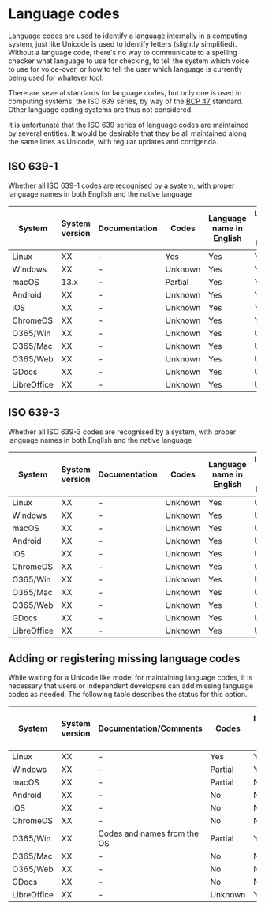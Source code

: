 # Language codes

Language codes are used to identify a language internally in a computing system, just like Unicode is used to identify letters (slightly simplified). Without a language code, there's no way to communicate to a spelling checker what language to use for checking, to tell the system which voice to use for voice-over, or how to tell the user which language is currently being used for whatever tool.

There are several standards for language codes, but only one is used in computing systems: the ISO 639 series, by way of the [BCP 47](https://www.rfc-editor.org/info/rfc5646) standard. Other language coding systems are thus not considered.

It is unfortunate that the ISO 639 series of language codes are maintained by several entities. It would be desirable that they be all maintained along the same lines as Unicode, with regular updates and corrigenda.

<h2>ISO 639-1</h2>
<p>Whether all ISO 639-1 codes are recognised by a system, with proper language names in both English and the native language</p>
<table><thead><tr>
<th>System</th>
<th>System version</th>
<th>Documentation</th>
<th>Codes</th>
<th>Language name in English</th>
<th>Language name native language</th>
</tr></thead><tbody>
<tr>
<td>Linux</td>
<td>XX</td>
<td>-</td>
<td class="good">Yes</td>
<td class="good">Yes</td>
<td class="good">Yes</td>
</tr>
<tr>
<td>Windows</td>
<td>XX</td>
<td>-</td>
<td class="unknown">Unknown</td>
<td class="good">Yes</td>
<td class="good">Yes</td>
</tr>
<tr>
<td>macOS</td>
<td>13.x</td>
<td>-</td>
<td class="partial">Partial</td>
<td class="good">Yes</td>
<td class="good">Yes</td>
</tr>
<tr>
<td>Android</td>
<td>XX</td>
<td>-</td>
<td class="unknown">Unknown</td>
<td class="good">Yes</td>
<td class="good">Yes</td>
</tr>
<tr>
<td>iOS</td>
<td>XX</td>
<td>-</td>
<td class="unknown">Unknown</td>
<td class="good">Yes</td>
<td class="good">Yes</td>
</tr>
<tr>
<td>ChromeOS</td>
<td>XX</td>
<td>-</td>
<td class="unknown">Unknown</td>
<td class="good">Yes</td>
<td class="good">Yes</td>
</tr>
<tr>
<td>O365/Win</td>
<td>XX</td>
<td>-</td>
<td class="unknown">Unknown</td>
<td class="good">Yes</td>
<td class="unknown">Unknown</td>
</tr>
<tr>
<td>O365/Mac</td>
<td>XX</td>
<td>-</td>
<td class="unknown">Unknown</td>
<td class="good">Yes</td>
<td class="unknown">Unknown</td>
</tr>
<tr>
<td>O365/Web</td>
<td>XX</td>
<td>-</td>
<td class="unknown">Unknown</td>
<td class="good">Yes</td>
<td class="unknown">Unknown</td>
</tr>
<tr>
<td>GDocs</td>
<td>XX</td>
<td>-</td>
<td class="unknown">Unknown</td>
<td class="good">Yes</td>
<td class="unknown">Unknown</td>
</tr>
<tr>
<td>LibreOffice</td>
<td>XX</td>
<td>-</td>
<td class="unknown">Unknown</td>
<td class="good">Yes</td>
<td class="unknown">Unknown</td>
</tr>
</tbody></table>

<h2>ISO 639-3</h2>
<p>Whether all ISO 639-3 codes are recognised by a system, with proper language names in both English and the native language</p>
<table><thead><tr>
<th>System</th>
<th>System version</th>
<th>Documentation</th>
<th>Codes</th>
<th>Language name in English</th>
<th>Language name native language</th>
</tr></thead><tbody>
<tr>
<td>Linux</td>
<td>XX</td>
<td>-</td>
<td class="unknown">Unknown</td>
<td class="good">Yes</td>
<td class="unknown">Unknown</td>
</tr>
<tr>
<td>Windows</td>
<td>XX</td>
<td>-</td>
<td class="unknown">Unknown</td>
<td class="good">Yes</td>
<td class="unknown">Unknown</td>
</tr>
<tr>
<td>macOS</td>
<td>XX</td>
<td>-</td>
<td class="unknown">Unknown</td>
<td class="good">Yes</td>
<td class="unknown">Unknown</td>
</tr>
<tr>
<td>Android</td>
<td>XX</td>
<td>-</td>
<td class="unknown">Unknown</td>
<td class="good">Yes</td>
<td class="unknown">Unknown</td>
</tr>
<tr>
<td>iOS</td>
<td>XX</td>
<td>-</td>
<td class="unknown">Unknown</td>
<td class="good">Yes</td>
<td class="unknown">Unknown</td>
</tr>
<tr>
<td>ChromeOS</td>
<td>XX</td>
<td>-</td>
<td class="unknown">Unknown</td>
<td class="good">Yes</td>
<td class="unknown">Unknown</td>
</tr>
<tr>
<td>O365/Win</td>
<td>XX</td>
<td>-</td>
<td class="unknown">Unknown</td>
<td class="good">Yes</td>
<td class="unknown">Unknown</td>
</tr>
<tr>
<td>O365/Mac</td>
<td>XX</td>
<td>-</td>
<td class="unknown">Unknown</td>
<td class="good">Yes</td>
<td class="unknown">Unknown</td>
</tr>
<tr>
<td>O365/Web</td>
<td>XX</td>
<td>-</td>
<td class="unknown">Unknown</td>
<td class="good">Yes</td>
<td class="unknown">Unknown</td>
</tr>
<tr>
<td>GDocs</td>
<td>XX</td>
<td>-</td>
<td class="unknown">Unknown</td>
<td class="good">Yes</td>
<td class="unknown">Unknown</td>
</tr>
<tr>
<td>LibreOffice</td>
<td>XX</td>
<td>-</td>
<td class="unknown">Unknown</td>
<td class="good">Yes</td>
<td class="unknown">Unknown</td>
</tr>
</tbody></table>

<h2>Adding or registering missing language codes</h2>
<p>While waiting for a Unicode like model for maintaining language codes, it is necessary that users or independent developers can add missing language codes as needed. The following table describes the status for this option.</p>
<table><thead><tr>
<th>System</th>
<th>System version</th>
<th>Documentation/Comments</th>
<th>Codes</th>
<th>Language name in English</th>
<th>Language name native language</th>
</tr></thead><tbody>
<tr>
<td>Linux</td>
<td>XX</td>
<td>-</td>
<td class="good">Yes</td>
<td class="good">Yes</td>
<td class="good">Yes</td>
</tr>
<tr>
<td>Windows</td>
<td>XX</td>
<td>-</td>
<td class="partial">Partial</td>
<td class="good">Yes</td>
<td class="good">Yes</td>
</tr>
<tr>
<td>macOS</td>
<td>XX</td>
<td>-</td>
<td class="partial">Partial</td>
<td class="blocked">No</td>
<td class="blocked">No</td>
</tr>
<tr>
<td>Android</td>
<td>XX</td>
<td>-</td>
<td class="blocked">No</td>
<td class="blocked">No</td>
<td class="blocked">No</td>
</tr>
<tr>
<td>iOS</td>
<td>XX</td>
<td>-</td>
<td class="blocked">No</td>
<td class="blocked">No</td>
<td class="blocked">No</td>
</tr>
<tr>
<td>ChromeOS</td>
<td>XX</td>
<td>-</td>
<td class="blocked">No</td>
<td class="blocked">No</td>
<td class="blocked">No</td>
</tr>
<tr>
<td>O365/Win</td>
<td>XX</td>
<td>Codes and names from the OS</td>
<td class="partial">Partial</td>
<td class="good">Yes</td>
<td class="good">Yes</td>
</tr>
<tr>
<td>O365/Mac</td>
<td>XX</td>
<td>-</td>
<td class="blocked">No</td>
<td class="blocked">No</td>
<td class="blocked">No</td>
</tr>
<tr>
<td>O365/Web</td>
<td>XX</td>
<td>-</td>
<td class="blocked">No</td>
<td class="blocked">No</td>
<td class="blocked">No</td>
</tr>
<tr>
<td>GDocs</td>
<td>XX</td>
<td>-</td>
<td class="blocked">No</td>
<td class="blocked">No</td>
<td class="blocked">No</td>
</tr>
<tr>
<td>LibreOffice</td>
<td>XX</td>
<td>-</td>
<td class="unknown">Unknown</td>
<td class="good">Yes</td>
<td class="unknown">Unknown</td>
</tr>
</tbody></table>
